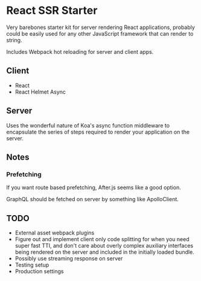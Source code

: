 # React SSR Starter

Very barebones starter kit for server rendering React applications, probably
could be easily used for any other JavaScript framework that can render to
string.

Includes Webpack hot reloading for server and client apps.

## Client

- React
- React Helmet Async

## Server

Uses the wonderful nature of Koa's async function middleware to encapsulate the
series of steps required to render your application on the server.

## Notes

### Prefetching

If you want route based prefetching, After.js seems like a good option.

GraphQL should be fetched on server by something like ApolloClient.

## TODO

- External asset webpack plugins
- Figure out and implement client only code splitting for when you need super fast TTI, and don't care about overly complex auxiliary interfaces being rendered on the server and included in the initially loaded bundle.
- Possibly use streaming response on server
- Testing setup
- Production settings
